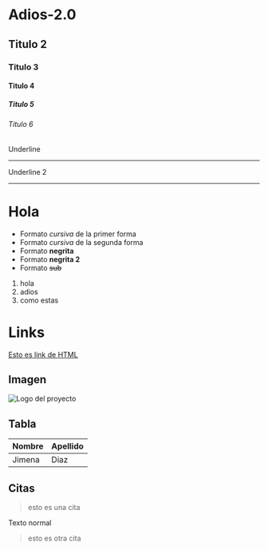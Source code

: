 # Adios-2.0
## Titulo 2
### Titulo 3
#### Titulo 4
##### Titulo 5
###### Titulo 6
Underline
____________________
Underline 2
____________________
# Hola

- Formato *cursiva* de la primer forma
- Formato _cursiva_ de la segunda forma
- Formato **negrita**
- Formato __negrita 2__
- Formato ~~sub~~

1. hola
2. adios
3. como estas

# Links
<a href="https://www.youtube.com/">Esto es link de HTML</a>

## Imagen
![Logo del proyecto](https://comunidad.retorn.com/wp-content/uploads/cache/2018/09/gatitos/534533867.jpg)

## Tabla
|Nombre | Apellido|
|-------|---------|
|Jimena | Diaz    |

## Citas
>esto es una cita

Texto normal

>esto es otra cita
